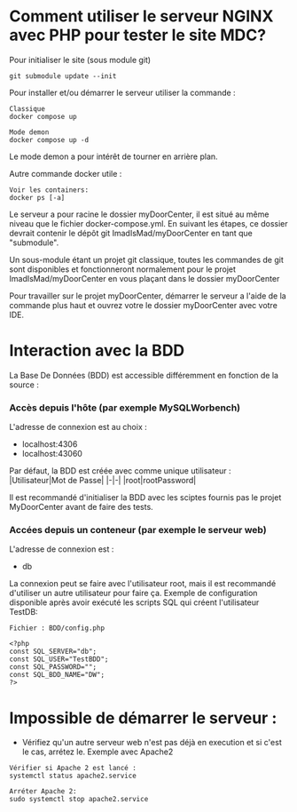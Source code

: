 # Comment utiliser le serveur NGINX avec PHP pour tester le site MDC?

Pour initialiser le site (sous module git)
```
git submodule update --init
```

Pour installer et/ou démarrer le serveur utiliser la commande :
```
Classique
docker compose up

Mode demon
docker compose up -d
```
Le mode demon a pour intérêt de tourner en arrière plan.

Autre commande docker utile :
```
Voir les containers:
docker ps [-a]
```

Le serveur a pour racine le dossier myDoorCenter, il est situé au même niveau que le fichier docker-compose.yml.
En suivant les étapes, ce dossier devrait contenir le dépôt git ImadIsMad/myDoorCenter en tant que "submodule".

Un sous-module étant un projet git classique, toutes les commandes de git sont disponibles et fonctionneront normalement pour le projet ImadIsMad/myDoorCenter en vous plaçant dans le dossier myDoorCenter

Pour travailler sur le projet myDoorCenter, démarrer le serveur a l'aide de la commande plus haut et ouvrez votre le dossier myDoorCenter avec votre IDE.

# Interaction avec la BDD
La Base De Données (BDD) est accessible différemment en fonction de la source :
### Accès depuis l'hôte (par exemple MySQLWorbench)
L'adresse de connexion est au    choix :
- localhost:4306
- localhost:43060

Par défaut, la BDD est créée avec comme unique utilisateur :
|Utilisateur|Mot de Passe|
|-|-|
|root|rootPassword|

Il est recommandé d'initialiser la BDD avec les sciptes fournis pas le projet MyDoorCenter avant de faire des tests.

### Accées depuis un conteneur (par exemple le serveur web)
L'adresse de connexion est :
- db

La connexion peut se faire avec l'utilisateur root, mais il est recommandé d'utiliser un autre utilisateur pour faire ça. Exemple de configuration disponible après avoir exécuté les scripts SQL qui créent l'utilisateur TestDB:
```
Fichier : BDD/config.php

<?php
const SQL_SERVER="db";
const SQL_USER="TestBDD";
const SQL_PASSWORD="";
const SQL_BDD_NAME="DW";
?>
```

# Impossible de démarrer le serveur :
- Vérifiez qu'un autre serveur web n'est pas déjà en execution et si c'est le cas, arrétez le. Exemple avec Apache2
```
Vérifier si Apache 2 est lancé :
systemctl status apache2.service

Arréter Apache 2:
sudo systemctl stop apache2.service
```
